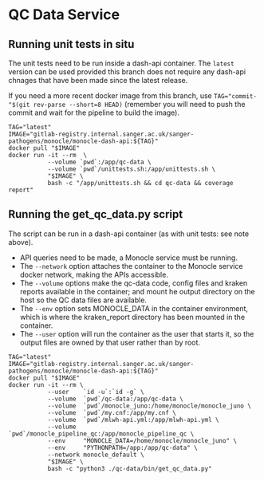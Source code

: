 # QC Data Service



## Running unit tests in situ

The unit tests need to be run inside a dash-api container.  The `latest` version can be used
provided this branch does not require any dash-api chnages that have been made since the latest release.

If you need a more recent docker image from this branch, use `TAG="commit-"$(git rev-parse --short=8 HEAD)`
(remember you will need to push the commit and wait for the pipeline to build the image).

```
TAG="latest"
IMAGE="gitlab-registry.internal.sanger.ac.uk/sanger-pathogens/monocle/monocle-dash-api:${TAG}"
docker pull "$IMAGE"
docker run -it --rm  \
           --volume `pwd`:/app/qc-data \
           --volume `pwd`/unittests.sh:/app/unittests.sh \
           "$IMAGE" \
           bash -c "/app/unittests.sh && cd qc-data && coverage report"
```


## Running the get_qc_data.py script

The script can be run in a dash-api container (as with unit tests: see note above).

- API queries need to be made, a Monocle service must be running.
- The `--network` option attaches the container to the Monocle service docker
  network, making the APIs accessible.
- The `--volume` options make the qc-data code, config files and kraken reports
  available in the container; and mount he output directory on the host
  so the QC data files are available.
- The `--env` option sets MONOCLE_DATA in the container environment, which
  is where the kraken_report directory has been mounted in the container.
- The `--user` option will run the container as the user that starts it, so
  the output files are owned by that user rather than by root.

```
TAG="latest"
IMAGE="gitlab-registry.internal.sanger.ac.uk/sanger-pathogens/monocle/monocle-dash-api:${TAG}"
docker pull "$IMAGE"
docker run -it --rm \
           --user    `id -u`:`id -g` \
           --volume  `pwd`/qc-data:/app/qc-data \
           --volume  `pwd`/monocle_juno:/home/monocle/monocle_juno \
           --volume  `pwd`/my.cnf:/app/my.cnf \
           --volume  `pwd`/mlwh-api.yml:/app/mlwh-api.yml \
           --volume  `pwd`/monocle_pipeline_qc:/app/monocle_pipeline_qc \
           --env     "MONOCLE_DATA=/home/monocle/monocle_juno" \
           --env     "PYTHONPATH=/app:/app/qc-data" \
           --network monocle_default \
           "$IMAGE" \
           bash -c "python3 ./qc-data/bin/get_qc_data.py"
```
